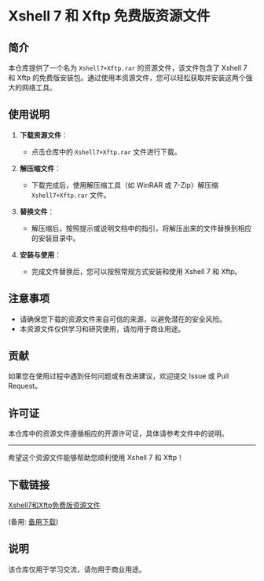 # Xshell 7 和 Xftp 免费版资源文件

## 简介

本仓库提供了一个名为 `Xshell7+Xftp.rar` 的资源文件，该文件包含了 Xshell 7 和 Xftp 的免费版安装包。通过使用本资源文件，您可以轻松获取并安装这两个强大的网络工具。

## 使用说明

1. **下载资源文件**：
   - 点击仓库中的 `Xshell7+Xftp.rar` 文件进行下载。

2. **解压缩文件**：
   - 下载完成后，使用解压缩工具（如 WinRAR 或 7-Zip）解压缩 `Xshell7+Xftp.rar` 文件。

3. **替换文件**：
   - 解压缩后，按照提示或说明文档中的指引，将解压出来的文件替换到相应的安装目录中。

4. **安装与使用**：
   - 完成文件替换后，您可以按照常规方式安装和使用 Xshell 7 和 Xftp。

## 注意事项

- 请确保您下载的资源文件来自可信的来源，以避免潜在的安全风险。
- 本资源文件仅供学习和研究使用，请勿用于商业用途。

## 贡献

如果您在使用过程中遇到任何问题或有改进建议，欢迎提交 Issue 或 Pull Request。

## 许可证

本仓库中的资源文件遵循相应的开源许可证，具体请参考文件中的说明。

---

希望这个资源文件能够帮助您顺利使用 Xshell 7 和 Xftp！

## 下载链接
[Xshell7和Xftp免费版资源文件](https://pan.quark.cn/s/ee6752d76f54) 

(备用: [备用下载](https://pan.baidu.com/s/1NmUBoQ0nU1noRE1uYOqYpw?pwd=1234))

## 说明

该仓库仅用于学习交流，请勿用于商业用途。
